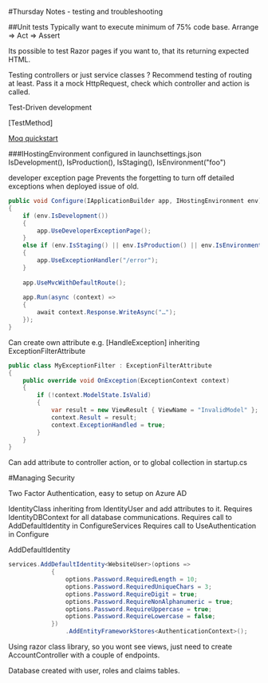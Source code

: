 #Thursday Notes - testing and troubleshooting

##Unit tests
Typically want to execute minimum of 75% code base.
Arrange => Act => Assert

Its possible to test Razor pages if you want to, that its returning expected HTML.

Testing controllers or just service classes ?
Recommend testing of routing at least.
Pass it a mock HttpRequest, check which controller and action is called.

Test-Driven development

[TestMethod]

[Moq quickstart](https://github.com/Moq/moq4/wiki/Quickstart)

###IHostingEnvironment
configured in launchsettings.json
IsDevelopment(), IsProduction(), IsStaging(), IsEnvironment("foo")

developer exception page
Prevents the forgetting to turn off detailed exceptions when deployed issue of old.

```c#
public void Configure(IApplicationBuilder app, IHostingEnvironment env)
{
    if (env.IsDevelopment())
    {
        app.UseDeveloperExceptionPage();
    }
    else if (env.IsStaging() || env.IsProduction() || env.IsEnvironment("ExternalProduction"))
    {
        app.UseExceptionHandler("/error");
    }
 
    app.UseMvcWithDefaultRoute();
 
    app.Run(async (context) =>
    {
        await context.Response.WriteAsync("…");
    });
}
```

Can create own attribute e.g. [HandleException] inheriting ExceptionFilterAttribute

```c#
public class MyExceptionFilter : ExceptionFilterAttribute
{
    public override void OnException(ExceptionContext context)
    {
        if (!context.ModelState.IsValid)
        {
            var result = new ViewResult { ViewName = "InvalidModel" };
            context.Result = result;
            context.ExceptionHandled = true;
        }
    }
}
```

Can add attribute to controller action, or to global collection in startup.cs

#Managing Security

Two Factor Authentication, easy to setup on Azure AD

IdentityClass inheriting from IdentityUser and add attributes to it.
Requires IdentityDBContext for all database communications.
Requires call to AddDefaultIdentity in ConfigureServices
Requires call to UseAuthentication in Configure

AddDefaultIdentity

```c#
services.AddDefaultIdentity<WebsiteUser>(options =>
            {
                options.Password.RequiredLength = 10;
                options.Password.RequiredUniqueChars = 3;
                options.Password.RequireDigit = true;
                options.Password.RequireNonAlphanumeric = true;
                options.Password.RequireUppercase = true;
                options.Password.RequireLowercase = false;
            })
                .AddEntityFrameworkStores<AuthenticationContext>();
```

Using razor class library, so you wont see views, just need to create AccountController with a couple of endpoints.

Database created with user, roles and claims tables.





